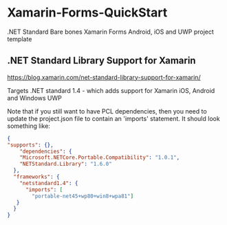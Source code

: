# Xamarin-Forms-QuickStart
.NET Standard Bare bones Xamarin Forms Android, iOS and UWP project template

## .NET Standard Library Support for Xamarin
https://blog.xamarin.com/net-standard-library-support-for-xamarin/

Targets .NET standard 1.4 - which adds support for Xamarin iOS, Android and Windows UWP

Note that if you still want to have PCL dependencies, then you need to update the project.json file to contain an 'imports' statement.
It should look something like:
```json
{
"supports": {},    
    "dependencies": {
    "Microsoft.NETCore.Portable.Compatibility": "1.0.1",
    "NETStandard.Library": "1.6.0"
  },
  "frameworks": {
    "netstandard1.4": {
      "imports": [
        "portable-net45+wp80+win8+wpa81"]
   }
  }
}
```
